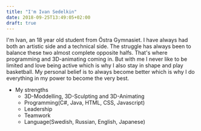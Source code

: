```yaml
---
title: "I'm Ivan Sedelkin"
date: 2018-09-25T13:49:05+02:00
draft: true
---
```

I'm Ivan, an 18 year old student from Östra Gymnasiet. I have always had both an artistic side
and a technical side. The struggle has always been to balance these two almost complete opposite halfs. That's where programming and 3D-animating coming in. But with me I never like to be limited and love being active which is why I also stay in shape and play basketball. My personal belief is to always become better which is why I do everything in my power to become the very best.

* My strengths
    * 3D-Moddelling, 3D-Sculpting and 3D-Animating
    * Programming(C#, Java, HTML, CSS, Javascript)
    * Leadership
    * Teamwork
    * Language(Swedish, Russian, English, Japanese)

